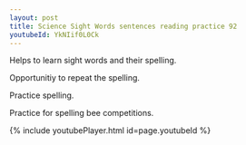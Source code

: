 ```yaml
---
layout: post
title: Science Sight Words sentences reading practice 92
youtubeId: YkNIif0L0Ck
---
```

 
 
Helps to learn sight words and their spelling.

Opportunitiy to repeat the spelling. 

Practice spelling. 
 
Practice for spelling bee competitions. 
 
{% include youtubePlayer.html id=page.youtubeId %}
 
 
